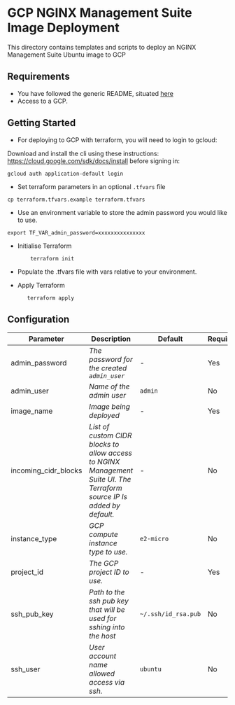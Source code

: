 # GCP NGINX Management Suite Image Deployment

This directory contains templates and scripts to deploy an NGINX Management Suite Ubuntu image to GCP

## Requirements

- You have followed the generic README, situated [here](../../../README.md)
- Access to a GCP.

## Getting Started

- For deploying to GCP with terraform, you will need to login to gcloud:

Download and install the cli using these instructions: https://cloud.google.com/sdk/docs/install before signing in:

```shell
gcloud auth application-default login
```

- Set terraform parameters in an optional `.tfvars` file

```shell
cp terraform.tfvars.example terraform.tfvars
```

- Use an environment variable to store the admin password you would like to use.

```
export TF_VAR_admin_password=xxxxxxxxxxxxxxx
```

- Initialise Terraform

  ```shell
      terraform init
  ```

- Populate the .tfvars file with vars relative to your environment.

- Apply Terraform

  ```shell
     terraform apply
  ```

## Configuration

| Parameter            | Description                                                                                                             | Default             | Required |
| -------------------- | ----------------------------------------------------------------------------------------------------------------------- | ------------------- | -------- |
| admin_password       | _The password for the created `admin_user`_                                                                             | -                   | Yes      |
| admin_user           | _Name of the admin user_                                                                                                | `admin`             | No       |
| image_name           | _Image being deployed_                                                                                                  | -                   | Yes      |
| incoming_cidr_blocks | _List of custom CIDR blocks to allow access to NGINX Management Suite UI. The Terraform source IP Is added by default._ | -                   | No       |
| instance_type        | _GCP compute instance type to use._                                                                                     | `e2-micro`          | No       |
| project_id           | _The GCP project ID to use._                                                                                            | -                   | Yes      |
| ssh_pub_key          | _Path to the ssh pub key that will be used for sshing into the host_                                                    | `~/.ssh/id_rsa.pub` | No       |
| ssh_user             | _User account name allowed access via ssh._                                                                             | `ubuntu`            | No       |
